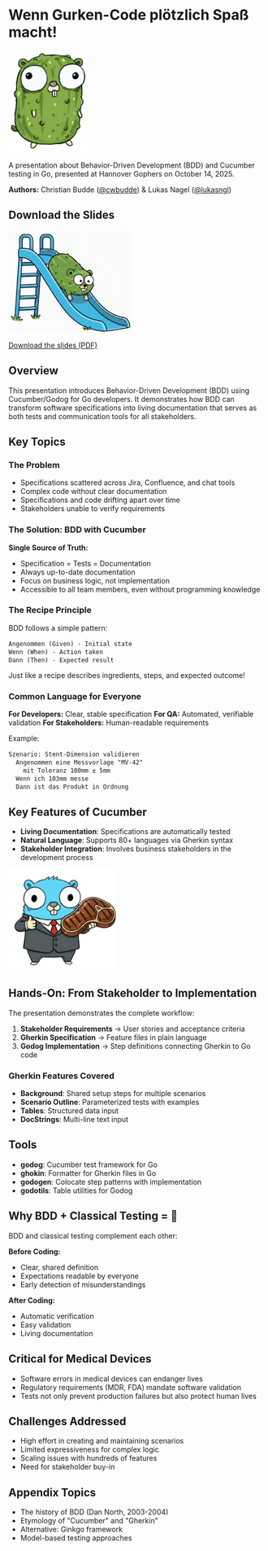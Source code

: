 # Wenn Gurken-Code plötzlich Spaß macht!

<img src="./assets/pickle-gopher.png" alt="Pickle Gopher" height="200px">

A presentation about Behavior-Driven Development (BDD) and Cucumber testing in Go, presented at Hannover Gophers on October 14, 2025.

**Authors:** Christian Budde ([@cwbudde](https://github.com/cwbudde)) & Lukas Nagel ([@lukasngl](https://github.com/lukasngl))

## Download the Slides

<a href="https://github.com/lukasngl/2025-10-14-gopher-meetup-cucumber-presentation/releases/download/latest/handout.pdf"><img src="./assets/DownTheSlide.png" alt="Download Slides" height="200px"></a>

[Download the slides (PDF)](https://github.com/lukasngl/2025-10-14-gopher-meetup-cucumber-presentation/releases/download/latest/handout.pdf)

## Overview

This presentation introduces Behavior-Driven Development (BDD) using Cucumber/Godog for Go developers. It demonstrates how BDD can transform software specifications into living documentation that serves as both tests and communication tools for all stakeholders.

## Key Topics

### The Problem

- Specifications scattered across Jira, Confluence, and chat tools
- Complex code without clear documentation
- Specifications and code drifting apart over time
- Stakeholders unable to verify requirements

### The Solution: BDD with Cucumber

**Single Source of Truth:**

- Specification = Tests = Documentation
- Always up-to-date documentation
- Focus on business logic, not implementation
- Accessible to all team members, even without programming knowledge

### The Recipe Principle

BDD follows a simple pattern:

```gherkin
Angenommen (Given) - Initial state
Wenn (When) - Action taken
Dann (Then) - Expected result
```

Just like a recipe describes ingredients, steps, and expected outcome!

### Common Language for Everyone

**For Developers:** Clear, stable specification
**For QA:** Automated, verifiable validation
**For Stakeholders:** Human-readable requirements

Example:

```feature
Szenario: Stent-Dimension validieren
  Angenommen eine Messvorlage "MV-42"
    mit Toleranz 100mm ± 5mm
  Wenn ich 103mm messe
  Dann ist das Produkt in Ordnung
```

## Key Features of Cucumber

- **Living Documentation**: Specifications are automatically tested
- **Natural Language**: Supports 80+ languages via Gherkin syntax
- **Stakeholder Integration**: Involves business stakeholders in the development process

<img src="./assets/GopherHappy.png" alt="Gopher Happy" height="200px">

## Hands-On: From Stakeholder to Implementation

The presentation demonstrates the complete workflow:

1. **Stakeholder Requirements** → User stories and acceptance criteria
2. **Gherkin Specification** → Feature files in plain language
3. **Godog Implementation** → Step definitions connecting Gherkin to Go code

### Gherkin Features Covered

- **Background**: Shared setup steps for multiple scenarios
- **Scenario Outline**: Parameterized tests with examples
- **Tables**: Structured data input
- **DocStrings**: Multi-line text input

## Tools

- **godog**: Cucumber test framework for Go
- **ghokin**: Formatter for Gherkin files in Go
- **godogen**: Colocate step patterns with implementation
- **godotils**: Table utilities for Godog

## Why BDD + Classical Testing = 💚

BDD and classical testing complement each other:

**Before Coding:**

- Clear, shared definition
- Expectations readable by everyone
- Early detection of misunderstandings

**After Coding:**

- Automatic verification
- Easy validation
- Living documentation

## Critical for Medical Devices

- Software errors in medical devices can endanger lives
- Regulatory requirements (MDR, FDA) mandate software validation
- Tests not only prevent production failures but also protect human lives

## Challenges Addressed

- High effort in creating and maintaining scenarios
- Limited expressiveness for complex logic
- Scaling issues with hundreds of features
- Need for stakeholder buy-in

## Appendix Topics

- The history of BDD (Dan North, 2003-2004)
- Etymology of "Cucumber" and "Gherkin"
- Alternative: Ginkgo framework
- Model-based testing approaches
